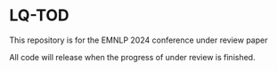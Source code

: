 # LQ-TOD

This repository is for the EMNLP 2024 conference under review paper

All code will release when the progress of under review is finished.
